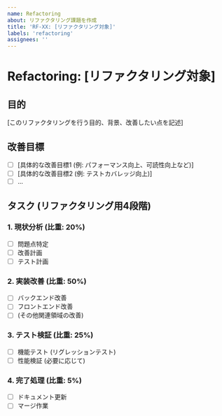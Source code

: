 ```yaml
---
name: Refactoring
about: リファクタリング課題を作成
title: 'RF-XX: [リファクタリング対象]'
labels: 'refactoring'
assignees: ''
---
```


# Refactoring: [リファクタリング対象]

## 目的

[このリファクタリングを行う目的、背景、改善したい点を記述]

## 改善目標

- [ ] [具体的な改善目標1 (例: パフォーマンス向上、可読性向上など)]
- [ ] [具体的な改善目標2 (例: テストカバレッジ向上)]
- [ ] ...

## タスク (リファクタリング用4段階)

### 1. 現状分析 (比重: 20%)

- [ ] 問題点特定
- [ ] 改善計画
- [ ] テスト計画

### 2. 実装改善 (比重: 50%)

- [ ] バックエンド改善
- [ ] フロントエンド改善
- [ ] (その他関連領域の改善)

### 3. テスト検証 (比重: 25%)

- [ ] 機能テスト (リグレッションテスト)
- [ ] 性能検証 (必要に応じて)

### 4. 完了処理 (比重: 5%)

- [ ] ドキュメント更新
- [ ] マージ作業
